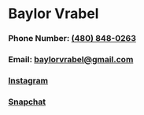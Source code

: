 # Baylor Vrabel

### Phone Number: [(480) 848-0263](tel:4808480263)

### Email: baylorvrabel@gmail.com

### [Instagram](https://instagram.com/baylorvrabel)

### [Snapchat](https://snapchat.com/add/baylor_vrabel)
